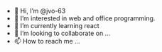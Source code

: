 - 👋 Hi, I’m @jvo-63
- 👀 I’m interested in web and office programming.
- 🌱 I’m currently learning react
- 💞️ I’m looking to collaborate on ...
- 📫 How to reach me ...

<!---
jvo-63/jvo-63 is a ✨ special ✨ repository because its `README.md` (this file) appears on your GitHub profile.
You can click the Preview link to take a look at your changes.
--->
